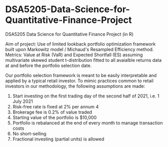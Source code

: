 # DSA5205-Data-Science-for-Quantitative-Finance-Project
DSA5205 Data Science for Quantitative Finance Project (in R)


Aim of project: Use of limited lookback portfolio optimization framework built upon Markowitz model / Michaud's Resampled Efficiency method.
Metrics: Value at Risk (VaR) and Expected Shortfall (ES) assuming multivariate skewed student t-distribution fitted to all avaialble returns data at and before the portfolio selection date.

Our portfolio selection framework is meant to be easily interpretable and applied by a typical
retail investor. To mimic practices common to retail investors in our methodology, the
following assumptions are made:
1. Start investing on the first trading day of the second half of 2021, i.e. 1 July 2021
2. Risk-free rate is fixed at 2% per annum
4
3. Brokerage fee is 0.2% of value traded
4. Starting value of the portfolio is $10,000
5. Portfolio is rebalanced at the end of every month to manage transaction costs
6. No short-selling
7. Fractional investing (partial units) is allowed
